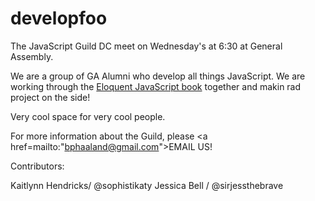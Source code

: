 # developfoo

The JavaScript Guild DC meet on Wednesday's at 6:30 at General Assembly.

We are a group of GA Alumni who develop all things JavaScript.  We are working through the <a href="http://eloquentjavascript.net/">Eloquent JavaScript book</a> together and makin rad project on the side!

Very cool space for very cool people.

For more information about the Guild, please <a href=mailto:"bphaaland@gmail.com">EMAIL US!</a>

Contributors:

Kaitlynn Hendricks/ @sophistikaty
Jessica Bell / @sirjessthebrave
